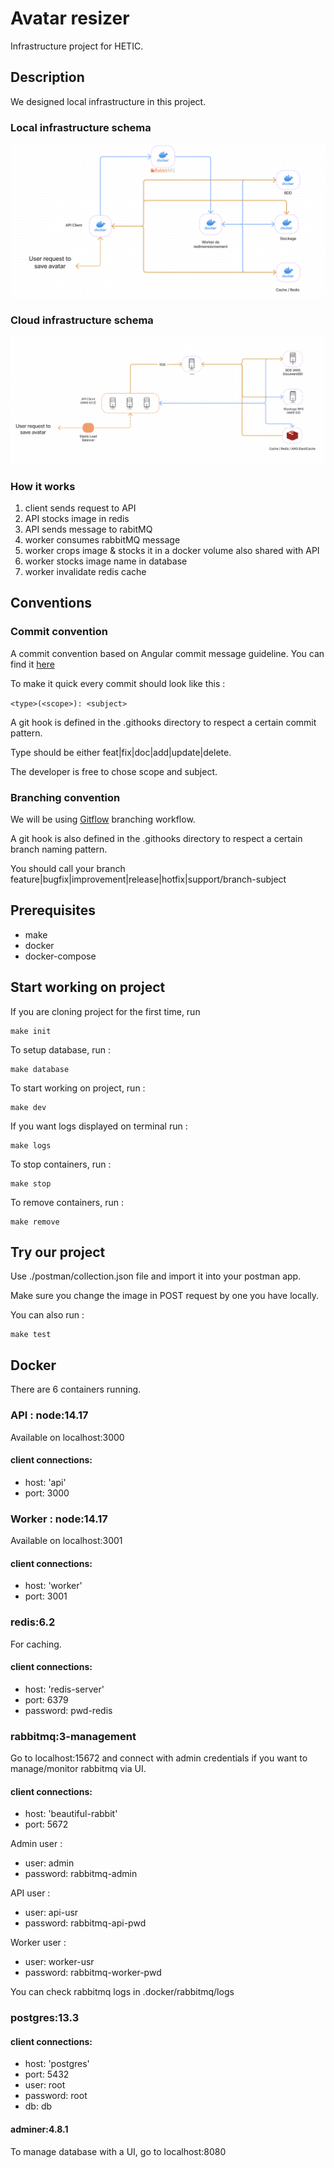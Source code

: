 # Avatar resizer

Infrastructure project for HETIC.

## Description

We designed local infrastructure in this project.

### Local infrastructure schema
![local-infra](./docs/local-infra.jpg)

### Cloud infrastructure schema
![cloud-infra](./docs/cloud-infra.jpg)

### How it works 

1. client sends request to API
2. API stocks image in redis
3. API sends message to rabitMQ
4. worker consumes rabbitMQ message
5. worker crops image & stocks it in a docker volume also shared with API 
6. worker stocks image name in database
7. worker invalidate redis cache

## Conventions

### Commit convention

A commit convention based on Angular commit message guideline. You can find it [here](https://gist.github.com/brianclements/841ea7bffdb01346392c)

To make it quick every commit should look like this :

`<type>(<scope>): <subject>`

A git hook is defined in the .githooks directory to respect a certain commit pattern.

Type should be either feat|fix|doc|add|update|delete.

The developer is free to chose scope and subject.

### Branching convention

We will be using [Gitflow](https://www.atlassian.com/git/tutorials/comparing-workflows/gitflow-workflow) branching workflow.

A git hook is also defined in the .githooks directory to respect a certain branch naming pattern.

You should call your branch feature|bugfix|improvement|release|hotfix|support/branch-subject

## Prerequisites

* make 
* docker 
* docker-compose 

## Start working on project

If you are cloning project for the first time, run
```
make init
```

To setup database, run : 
```
make database
```

To start working on project, run :
```
make dev
```

If you want logs displayed on terminal run :
```
make logs
```

To stop containers, run :
```
make stop
```

To remove containers, run :
```
make remove
```

## Try our project

Use ./postman/collection.json file and import it into your postman app. 

Make sure you change the image in POST request by one you have locally.

You can also run : 

```
make test
```

## Docker

There are 6 containers running.

### API : node:14.17

Available on localhost:3000

#### client connections:

* host: 'api'
* port: 3000

### Worker : node:14.17

Available on localhost:3001

#### client connections:

* host: 'worker'
* port: 3001

### redis:6.2 

For caching. 

#### client connections:

* host: 'redis-server'
* port: 6379
* password: pwd-redis

### rabbitmq:3-management

Go to localhost:15672 and connect with admin credentials if you want to manage/monitor rabbitmq via UI.

#### client connections:

* host: 'beautiful-rabbit'
* port: 5672

Admin user :
* user: admin
* password: rabbitmq-admin

API user :
* user: api-usr
* password: rabbitmq-api-pwd

Worker user : 
* user: worker-usr
* password: rabbitmq-worker-pwd

You can check rabbitmq logs in .docker/rabbitmq/logs

### postgres:13.3

#### client connections:

* host: 'postgres'
* port: 5432
* user: root
* password: root
* db: db

#### adminer:4.8.1

To manage database with a UI, go to localhost:8080
